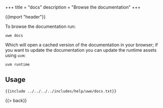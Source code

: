 +++
title = "docs"
description = "Browse the documentation"
+++

{{import "header"}}

To browse the documentation run:

```text
uwe docs
```

Which will open a cached version of the documentation in your browser; if you want to update the documentation you can update the runtime assets using `uvm`:

```text
uvm runtime
```

## Usage

```text
{{include ../../../../includes/help/uwe/docs.txt}}
```

{{> back}}
